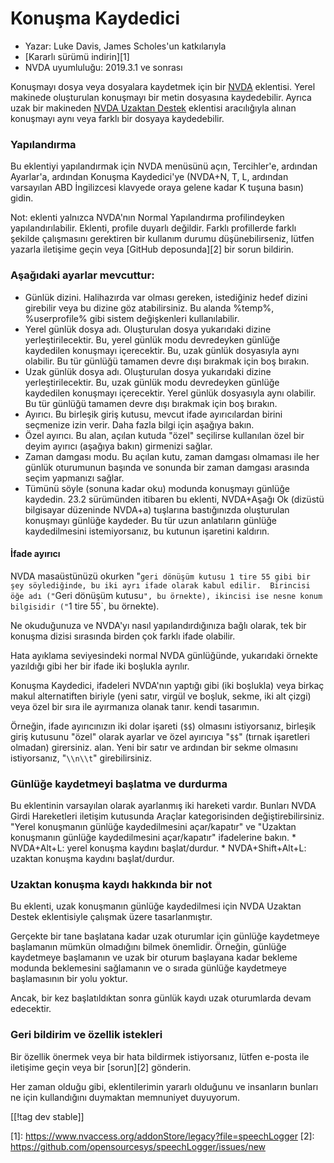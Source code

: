 # Konuşma Kaydedici #

* Yazar: Luke Davis, James Scholes'un katkılarıyla
* [Kararlı sürümü indirin][1]
* NVDA uyumluluğu: 2019.3.1 ve sonrası

Konuşmayı dosya veya dosyalara kaydetmek için bir
[NVDA](https://nvaccess.org/) eklentisi. Yerel makinede oluşturulan
konuşmayı bir metin dosyasına kaydedebilir. Ayrıca uzak bir makineden [NVDA
Uzaktan Destek](https://nvdaremote.com/) eklentisi aracılığıyla alınan
konuşmayı aynı veya farklı bir dosyaya kaydedebilir.

### Yapılandırma

Bu eklentiyi yapılandırmak için NVDA menüsünü açın, Tercihler'e, ardından
Ayarlar'a, ardından Konuşma Kaydedici'ye (NVDA+N, T, L, ardından varsayılan
ABD İngilizcesi klavyede oraya gelene kadar K tuşuna basın) gidin.

Not: eklenti yalnızca NVDA'nın Normal Yapılandırma profilindeyken
yapılandırılabilir. Eklenti, profile duyarlı değildir. Farklı profillerde
farklı şekilde çalışmasını gerektiren bir kullanım durumu düşünebilirseniz,
lütfen yazarla iletişime geçin veya [GitHub deposunda][2] bir sorun
bildirin.

### Aşağıdaki ayarlar mevcuttur:

* Günlük dizini. Halihazırda var olması gereken, istediğiniz hedef dizini
  girebilir veya bu dizine göz atabilirsiniz. Bu alanda %temp%,
  %userprofile% gibi sistem değişkenleri kullanılabilir.
* Yerel günlük dosya adı. Oluşturulan dosya yukarıdaki dizine
  yerleştirilecektir. Bu, yerel günlük modu devredeyken günlüğe kaydedilen
  konuşmayı içerecektir. Bu, uzak günlük dosyasıyla aynı olabilir. Bu tür
  günlüğü tamamen devre dışı bırakmak için boş bırakın.
* Uzak günlük dosya adı. Oluşturulan dosya yukarıdaki dizine
  yerleştirilecektir. Bu, uzak günlük modu devredeyken günlüğe kaydedilen
  konuşmayı içerecektir. Yerel günlük dosyasıyla aynı olabilir. Bu tür
  günlüğü tamamen devre dışı bırakmak için boş bırakın.
* Ayırıcı. Bu birleşik giriş kutusu, mevcut ifade ayırıcılardan birini
  seçmenize izin verir. Daha fazla bilgi için aşağıya bakın.
* Özel ayırıcı. Bu alan, açılan kutuda "özel" seçilirse kullanılan özel bir
  deyim ayırıcı (aşağıya bakın) girmenizi sağlar.
* Zaman damgası modu. Bu açılan kutu, zaman damgası olmaması ile her günlük
  oturumunun başında ve sonunda bir zaman damgası arasında seçim yapmanızı
  sağlar.
* Tümünü söyle (sonuna kadar oku) modunda konuşmayı günlüğe kaydedin. 23.2
  sürümünden itibaren bu eklenti, NVDA+Aşağı Ok (dizüstü bilgisayar
  düzeninde NVDA+a) tuşlarına bastığınızda oluşturulan konuşmayı günlüğe
  kaydeder. Bu tür uzun anlatıların günlüğe kaydedilmesini istemiyorsanız,
  bu kutunun işaretini kaldırın.

#### İfade ayırıcı

NVDA masaüstünüzü okurken "`geri dönüşüm kutusu 1 tire 55 gibi bir şey
söylediğinde, bu iki ayrı ifade olarak kabul edilir.  Birincisi öğe adı
("`Geri dönüşüm kutusu`", bu örnekte), ikincisi ise nesne konum bilgisidir
("`1 tire 55`, bu örnekte).

Ne okuduğunuza ve NVDA'yı nasıl yapılandırdığınıza bağlı olarak, tek bir
konuşma dizisi sırasında birden çok farklı ifade olabilir.

Hata ayıklama seviyesindeki normal NVDA günlüğünde, yukarıdaki örnekte
yazıldığı gibi her bir ifade iki boşlukla ayrılır.

Konuşma Kaydedici, ifadeleri NVDA'nın yaptığı gibi (iki boşlukla) veya
birkaç makul alternatiften biriyle (yeni satır, virgül ve boşluk, sekme, iki
alt çizgi) veya özel bir sıra ile ayırmanıza olanak tanır. kendi tasarımın.

Örneğin, ifade ayırıcınızın iki dolar işareti (`$$`) olmasını istiyorsanız,
birleşik giriş kutusunu "özel" olarak ayarlar ve özel ayırıcıya "`$$`"
(tırnak işaretleri olmadan) girersiniz. alan. Yeni bir satır ve ardından bir
sekme olmasını istiyorsanız, "`\\n\\t`" girebilirsiniz.

### Günlüğe kaydetmeyi başlatma ve durdurma

Bu eklentinin varsayılan olarak ayarlanmış iki hareketi vardır. Bunları NVDA
Girdi Hareketleri iletişim kutusunda Araçlar kategorisinden
değiştirebilirsiniz. "Yerel konuşmanın günlüğe kaydedilmesini açar/kapatır"
ve "Uzaktan konuşmanın günlüğe kaydedilmesini açar/kapatır" ifadelerine
bakın. * NVDA+Alt+L: yerel konuşma kaydını başlat/durdur. *
NVDA+Shift+Alt+L: uzaktan konuşma kaydını başlat/durdur.

### Uzaktan konuşma kaydı hakkında bir not

Bu eklenti, uzak konuşmanın günlüğe kaydedilmesi için NVDA Uzaktan Destek
eklentisiyle çalışmak üzere tasarlanmıştır.

Gerçekte bir tane başlatana kadar uzak oturumlar için günlüğe kaydetmeye
başlamanın mümkün olmadığını bilmek önemlidir. Örneğin, günlüğe kaydetmeye
başlamanın ve uzak bir oturum başlayana kadar bekleme modunda beklemesini
sağlamanın ve o sırada günlüğe kaydetmeye başlamasının bir yolu yoktur.

Ancak, bir kez başlatıldıktan sonra günlük kaydı uzak oturumlarda devam
edecektir.

### Geri bildirim ve özellik istekleri

Bir özellik önermek veya bir hata bildirmek istiyorsanız, lütfen e-posta ile
iletişime geçin veya bir [sorun][2] gönderin.

Her zaman olduğu gibi, eklentilerimin yararlı olduğunu ve insanların bunları
ne için kullandığını duymaktan memnuniyet duyuyorum.

[[!tag dev stable]]

[1]: https://www.nvaccess.org/addonStore/legacy?file=speechLogger [2]:
https://github.com/opensourcesys/speechLogger/issues/new
